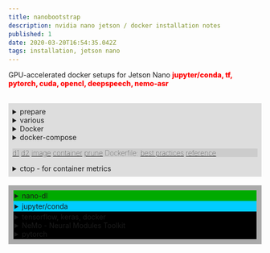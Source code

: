 ```yaml
---
title: nanobootstrap
description: nvidia nano jetson / docker installation notes
published: 1
date: 2020-03-20T16:54:35.042Z
tags: installation, jetson nano
---
```


GPU-accelerated docker setups for Jetson Nano
<span style="color:#f00;font-weight:800;">jupyter/conda, tf, pytorch, cuda, opencl, deepspeech, nemo-asr</span>


<br />
<div style="background-color:#ddd;padding:8px;">

<details>
<summary>prepare</summary>
  
```bash
sudo apt-get update
sudo apt-get install nano screen curl apt-utils
sudo apt-get install libffi-dev python-openssl

sudo apt-get install libnvidia-container-tools nvidia-container-runtime
sudo apt-get install cuda*
more ?
```
</details>

<details>
<summary>various</summary>

<details>
<summary>Jetson Nano Board</summary>

  cpu: ARMv8
SD image: Ubuntu 18.04 LTS port (with native x64 support)
user space apps / kernel arch are aarch64 / arm64 (64-bit)
l4t - linux for tegra
  
 [jetson board support architecture](https://docs.nvidia.com/jetson/archives/l4t-archived/l4t-3231/index.html) + module description
[l4t packages](https://docs.nvidia.com/jetson/archives/l4t-archived/l4t-3231/index.html#page/Tegra%2520Linux%2520Driver%2520Package%2520Development%2520Guide%2Fquick_start.html%23wwpID0EVHA)
[nano software features](https://docs.nvidia.com/jetson/archives/l4t-archived/l4t-3231/index.html#page/Tegra%2520Linux%2520Driver%2520Package%2520Development%2520Guide%2Fsoftware_features_jetson_nano.html%23wwconnect_header)

![jetson_bsp_architecture.png](/jetson_bsp_architecture.png){.align-center}
</details>

<details>
<summary>SDK's</summary>

Deep Learning SDK requires [CUDA Toolkit](https://developer.nvidia.com/cuda-toolkit)
https://developer.nvidia.com/deep-learning-software


NVIDIA SDK Manager / JetPack
https://developer.nvidia.com/embedded/jetpack

**installs**
NVIDIA container runtime (docker integration 0.9.0), OpenCV, VisionWorks, VPI, DALI (input data processing),  NCCL (multi-GPU communication routines), CUDA Toolkit for L4T (c/c++ gpu-acceleration libraries), cuDNN (CUDA library with DL primitives), TensorRT (fast inference engine for production deployment using INT8/FP16 optimized precision with reduced latency), Multimedia API (high-level and lower-level media apis),
Optical Flow SDK (video inference, stereo disparity calculation, depth estimation), Transfer Learning Toolkit SDK for tuning domain specific DNNs, AI-Assisted Annotation SDK for medical imaging), DIGITS (DL GPU training system for image classification, segmentation and object detection), cuBLAS (CPU-accelerated Linear Algebra functionality), cuSPARSE (subroutines for sparse matrices, eg. for natural language processing), Automatic Mixed Precision speedup, DeepStream SDK (C++ API/runtime/toolkit for transcoding, streaming video analytics, inference (situational awareness) through computer vision, intelligent video analysis (IVA) and multi-sensor processing)

---

[installing NVIDIA Jetson SDK Manager](https://www.youtube.com/watch?v=s1QDsa6SzuQ)
**NB.**
This is just for reference, it's easier to just flash the sd card, instead of doing it through the sdk manager.

  needed:
- a nvidia account to download the sdk
- a dedicated [ubuntu installation](https://ubuntu.com/download/desktop) (eg. a [usb flash drive](https://linuxhint.com/run-ubuntu-18-04-from-usb-stick/)) to run [nvidia's sdk manager](https://developer.nvidia.com/nvidia-sdk-manager) is recommended
- 8 GB of memory (and a full-HD screen) according to NVIDIA,I managed with 4GB changing the settings tab in the upper-right of sdk manager: lower the number of concurrent downloads and threads per downloads (slower)
- there's a bug in the partitioning, so after flashing (over usb-eth), the 13 l4t partitions need to be moved to the end of the sdcard (so root partition aligns with free space and so can be resized to use it)

</details>


<details>
<summary>jetson headless</summary>

disable ubuntu desktop

```bash
# the screen will turn black
sudo systemctl enable ssh && sudo systemctl isolate multi-user.target

log in via ssh

# if you like your nano this way you can make the change persist after reboot
sudo systemctl set-default multi-user.target
```
  </details>
  
  <details><summary>install kernel sources</summary>

[link](https://devtalk.nvidia.com/default/topic/1055416/request-install-linux-headers-on-jetson-nano/?offset=9)
https://developer.nvidia.com/embedded/dlc/nv-sdk-manager
find sources_sync.sh in the install path in a subfolder called 'Linux for tegra'
```
./source_sync.sh -k tegra-l4t-r32.1
```
</details>
  
```bash
cp -r /usr/local/cuda/bin/cuda-install-samples-10.0.sh /home/ai
```

http://www.ironspider.ca/format_text/fontstyles.htm

</details>

  
<details>
<summary>Docker</summary>
A container (=running process) interacts with its own private filesystem provided by the docker image, which has the resources required to run an application, eg. code/binary, runtimes, dependencies and other filesystem objects.
  
When running image and generating a container, a new writable“container layer" is created on top of the underlying layers.
All changes made to the running container, such as writing new files, modifying existing files, and deleting files, are written to this thin container layer.

```bash
# update docker 18.09 to 19.03
curl -sSL https://get.docker.com/ | sh
sudo docker version
sudo usermod -aG docker ai

# tests
docker run hello-world
docker run arm64v8/hello-world
docker run -it ubuntu bash
docker container run alpine echo "Hello World"
docker container run arm64v8/alpine echo "Hello World"
```

**nvidia-docker**
  
*l4t*: use container l4t-base:r32.2 for nvidia docker on Jetson ('exec format error' upon running an image indicates usage of unsupported image(x86) on the ARM system)
the **l4t-base** docker image enables l4t applications to be run in a container. It has the necessary contents of the l4t rootfs included within. The platform specific libraries and select device nodes for a particular device are mounted by the NVIDIA container runtime into the l4t-base container from the underlying host, thereby providing necessary dependencies for l4t applications to execute within the container. This approach enables the l4t-base container to be shared between various Jetson devices. **CUDA and TensorRT are ready to use within the l4t-base container** as they are made available from the host by the NVIDIA container runtime.  

[nvidia-docker wiki](https://github.com/NVIDIA/nvidia-docker/wiki)
https://docs.nvidia.com/jetson/l4t/index.html
[l4t-base docker container](https://ngc.nvidia.com/catalog/containers/nvidia:l4t-base)
https://devblogs.nvidia.com/gpu-containers-runtime
[nvidia-docker setup](https://www.youtube.com/watch?v=-Y4T71UDcMY) - access GPU within Docker containers (youtube)
[jetson nano install](https://github.com/collabnix/dockerlabs/tree/master/beginners/install/jetson-nano)
[NVIDIA Container Runtime on Jetson](https://github.com/NVIDIA/nvidia-docker/wiki/NVIDIA-Container-Runtime-on-Jetson)
  
```bash
# allow external applications to connect to the host's X display
xhost +
# allow root user access to running X server
#xhost +si:localuser:root
xhost +si:ai:root  

docker pull nvcr.io/nvidia/l4t-base:r32.3.1

# start a GPU-enabled container  
# docker run --runtime nvidia --network host -it -e DISPLAY=$DISPLAY -v /tmp/.X11-unix/:/tmp/.X11-unix nvcr.io/nvidia/l4t-base:r32.3.1

OK:
docker run -it --rm --net=host --runtime nvidia --gpus all -e DISPLAY=$DISPLAY -v /tmp/.X11-unix/:/tmp/.X11-unix nvcr.io/nvidia/l4t-base:r32.3.1

  
# -it				run in interactive mode
# --rm			delete the container when finished
# --runtime nvidia 	use the NVIDIA container runtime while running the l4t-base container

# --device  mount additional devices
# -v 				mounting directory, bind mount directories and files, also used to mount host’s X11 display in the container filesystem to render video output

# r32.3.1 	tag for the image corresponding to the l4t release 32.3.1
# -d				daemonize


NO:
docker run -it --gpus all -p 5000:5000 nvidia/digits

NO:
docker run --runtime=nvidia --rm -it gcr.io/tensorflow/tensorflow:latest-gpu bash
# https://marmelab.com/blog/2018/03/21/using-nvidia-gpu-within-docker-container.html
docker run --runtime=nvidia --rm -it -v "${PWD}:/app" gcr.io/tensorflow/tensorflow:latest-gpu python /app/benchmark.py cpu 10000
  
# docker run -it --rm --net=host --runtime=nvidia --shm-size=1g -e NVIDIA_VISIBLE_DEVICES=0 --rm nvcr.io/nvidia/pytorch:18.05-py3
```

[building cuda in containers on jetson](https://github.com/NVIDIA/nvidia-docker/wiki/NVIDIA-Container-Runtime-on-Jetson#building-cuda-in-containers-on-jetson)
NVIDIA Container Runtime by default supports use of a limited set of device nodes and associated functionality within the l4t-base containers. https://github.com/NVIDIA/nvidia-docker/wiki/NVIDIA-Container-Runtime-on-Jetson
</details>

  
  
<details><summary>docker-compose</summary>


  
  [docker-compose](https://docs.docker.com/compose/)   
  
```bash
FROM creates a layer from the ubuntu:18.04 Docker image.
COPY adds files from your Docker client’s current directory.
RUN  builds your application with make.
CMD  specifies what command to run within the container.
```

<details><summary>example</summary>

```bash
# Dockerfile
FROM python:3.7-alpine
WORKDIR /code
ENV FLASK_APP app.py
ENV FLASK_RUN_HOST 0.0.0.0
RUN apk add --no-cache gcc musl-dev linux-headers
COPY requirements.txt requirements.txt
RUN pip install -r requirements.txt
COPY . .
CMD ["flask", "run"] 

# docker-compose.yml: 
version: '3'
services:
  web:
    build: .
    ports:
      - "5000:5000"
  redis:
    image: "redis:alpine"

# requirements.txt:
flask
redis
```
```bash  
# run
docker-compose up
docker-compose up -d
docker-compose down

  
```
  </details>

  

  
</details>

<div style="font-weight:100;padding:0px;background-color:#ccc;">

  [d1](https://docs.docker.com/get-started/) [d2](https://docs.docker.com/get-started/part2/) [image](https://docs.docker.com/engine/reference/commandline/image/) [container](https://docs.docker.com/engine/reference/commandline/container/) [prune](https://docs.docker.com/config/pruning/)
Dockerfile: [best practices](https://docs.docker.com/develop/develop-images/dockerfile_best-practices/) [reference](https://docs.docker.com/engine/reference/builder/)
</div>
</details> 




<details><summary>ctop - for container metrics</summary>

  https://github.com/bcicen/ctop
https://ctop.sh

```bash
sudo wget https://github.com/bcicen/ctop/releases/download/v0.7.3/ctop-0.7.3-linux-amd64 -O /usr/local/bin/ctop
sudo chmod +x /usr/local/bin/ctop

Options:
-a					show active containers only
-scale-cpu	show cpu as % of system total
-f <string>	set an initial filter string
-s					select initial container sort field
-r					reverse container sort order
-i					invert default colors
-h					display help dialog

Keybindings
<enter>			open container menu
a						toggle display of all (running and non-running) containers
f						filter displayed containers (esc to clear when open)
s						select container sort field
r						reverse container sort order
o						open single view
l						view container logs (t to toggle timestamp when open)
e						exec shell
S						save current configuration to file
H						toggle ctop header
h						open help dialog
q						quit
```
  
</details>



</div>







<br />

<div style="background-color:#aaa;padding:10px;">

<div style="background-color:#0a0;padding:2px;">

  

  <details><summary>nano-dl</summary>

```bash  
docker pull azmfaridee/nano-dl
```

= new Dockerfile (test)?
```bash
FROM azmfaridee/nano-dl
```
    
    
Dockerfile
```
FROM nvcr.io/nvidia/l4t-base:r32.2.1

ARG DEBIAN_FRONTEND=noninteractive
RUN apt-get update && apt-get install -y --no-install-recommends \
        build-essential \
        curl \
        libfreetype6-dev \
        libhdf5-dev \
        libpng-dev \
        libzmq3-dev \
        pkg-config \
        python3-dev \
        python3-numpy python3-scipy python3-sklearn python3-matplotlib python3-pandas \
        rsync \
        unzip \
        zlib1g-dev \
        zip \
        libjpeg8-dev \
        hdf5-tools \
        libhdf5-serial-dev \
        python3-pip \
        python3-setuptools

RUN  apt-get clean && rm -rf /var/lib/apt/lists/*

RUN pip3 install -U pip -v

# 
RUN pip3 --no-cache-dir install -U -v \
        jupyter \
        grpcio \
        absl-py \
        py-cpuinfo \
        psutil \
        portpicker \
        six mock \
        requests \
        gast \
        h5py \
        astor \
        termcolor \
        protobuf \
        keras \
        keras-applications \
        keras-preprocessing \
        wrapt \
        google-pasta

# tf
RUN pip3 --no-cache-dir install --pre -v --extra-index-url https://developer.download.nvidia.com/compute/redist/jp/v42 \
        tensorflow-gpu==1.14.0+nv19.10


# torch
RUN curl -L https://nvidia.box.com/shared/static/phqe92v26cbhqjohwtvxorrwnmrnfx1o.whl > /tmp/torch-1.3.0-cp36-cp36m-linux_aarch64.whl && \
        pip3 --no-cache-dir -v install /tmp/torch-1.3.0-cp36-cp36m-linux_aarch64.whl && \
        rm  /tmp/torch-1.3.0-cp36-cp36m-linux_aarch64.whl


EXPOSE 8888 6006

RUN mkdir -p /notebooks

CMD ["jupyter", "notebook", "--no-browser", "--ip=0.0.0.0", "--allow-root", "--notebook-dir='/notebooks'"]
```
```bash
docker build .
```

 ```bash  
# run
docker run -it -p 8888:8888 -p 6006:6006 -v /dcode:/notebooks 8ad58b35404d    
# --name nano-dl-container azmfaridee/nano-dl
# --name nano-dl-container 8ad58b35404d
    
```
</details>  

</div>

<div style="background-color:#0cf;padding:2px;">

<details>
  <summary>jupyter/conda</summary>

**install/use Archiconda on a Jetson Nano inside Docker**
https://forums.developer.nvidia.com/t/anaconda-for-jetson-nano/74286
https://github.com/Archiconda/build-tools/releases
https://github.com/Archiconda/build-tools/releases/tag/0.2.3

  click/download:
Archiconda3-0.2.3-Linux-aarch64.sh
$ bash Archiconda3-0.2.3-Linux-aarch64.sh
  
Docker Image including Jupyter notebooks in the "jupyter" image:
https://github.com/helmuthva/jetson/blob/master/workflow/deploy/jupyter/src/Dockerfile
The build instructions in the Dockerfiles can be easily replicated on the host in case you don't want to use Docker.

https://github.com/helmuthva/jetson/blob/master/workflow/deploy/ml-base/src/Dockerfile
Overall "ml-base" project:
https://github.com/helmuthva/jetson
 </details>
</div>


<div style="background-color:#000;padding:2px;">
<details>
  <summary>tensorflow, keras, docker</summary>
  
https://github.com/Tony607/jetson_nvidia_dockers
https://www.dlology.com/blog/how-to-run-keras-model-on-jetson-nano-in-nvidia-docker-container/
  
```
sudo docker pull docker.io/zcw607/jetson:r1.0.1
sudo docker run --runtime nvidia --network host -it -e DISPLAY=$DISPLAY -v /tmp/.X11-unix/:/tmp/.X11-unix zcw607/jetson:r1.0.1
```
</details>
  
  
  
  
  

<details>
  <summary>NeMo - Neural Modules Toolkit</summary>
  Neural Modules toolkit for conversational AI, speech and NLP networks.
Collections of ASR, NLP and TTS modules representing data layers, encoders, decoders, language models, loss functions, or methods of combining activations. NeMo allows the combination and re-use of those building blocks (while providing a level of semantic correctness checking via its neural type system). Pretrained models: 
 
  **Jasper, Quartznet, Transformer, Tacotron2, Waveglow**

  
**Requirements**
Python >= 3.6
CUDA >= 10.0
cuDNN >= 7.6
[APEX](https://github.com/NVIDIA/apex)
PyTorch >=1.2
NCCL >= 2.4 (recomended for distr. training)
 

NOPE (all for x86):  
```
docker pull nvcr.io/nemo/nemo_asr_app_img:v1.0
wget https://ngc.nvidia.com/catalog/models/nvidia:quartznet15x5
wget https://ngc.nvidia.com/catalog/models/nvidia:wsj_quartznet_15x5
```

https://ngc.nvidia.com/catalog/containers/nvidia:nemo
```
sudo docker pull nvcr.io/nvidia/nemo:v0.9

sudo docker run --runtime=nvidia -it --rm -v --shm-size=8g -p 8888:8888 -p 6006:6006 --ulimit memlock=-1 --ulimit stack=67108864 nvcr.io/nvidia/nemo:v0.9

sudo docker run --runtime=nvidia -it --rm -v <nemo_github_folder>:/NeMo --shm-size=8g -p 8888:8888 -p 6006:6006 --ulimit memlock=-1 --ulimit stack=67108864 nvcr.io/nvidia/nemo:v0.9
```

</details>

  
<details>
  <summary>pytorch</summary>
  
  apex extension: https://github.com/NVIDIA/apex

```
sudo docker pull nvcr.io/nvidia/pytorch:20.02-py3
```
</div></details>
  


</div>
  





  
